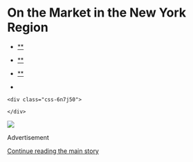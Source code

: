 <div id="app">

<div>

<div>

<div class="css-6ubjj1">

<div data-role="main">

<div class="css-adrcqs">

<div class="css-1f15qsr">

# On the Market in the New York Region

<div class="css-6h8erb">

<div class="css-177v173">

<div class="css-2opxtz" data-role="toolbar" data-aria-label="Share Slideshow">

  - [**](https://www.facebook.com/sharer.php?app_id=9869919170&u=https%3A%2F%2Fwww.nytimes.com%2Fslideshow%2F2020%2F07%2F30%2Frealestate%2Fon-the-market-in-the-new-york-region.html%3Fsmid%3Dfb-share&name=On%20the%20Market%20in%20the%20New%20York%20Region&redirect_uri=https%3A%2F%2Fwww.facebook.com%2F)

  - [**](https://twitter.com/intent/tweet?url=https%3A%2F%2Fwww.nytimes.com%2Fslideshow%2F2020%2F07%2F30%2Frealestate%2Fon-the-market-in-the-new-york-region.html%3Fsmid%3Dtw-share&text=On%20the%20Market%20in%20the%20New%20York%20Region)

  - [**](mailto:?subject=NYTimes.com%3A%20On%20the%20Market%20in%20the%20New%20York%20Region&body=From%20The%20New%20York%20Times%3A%0A%0AOn%20the%20Market%20in%20the%20New%20York%20Region%0A%0AThis%20week%E2%80%99s%20properties%20are%20four-bedroom%20homes%20in%20Old%20Westbury%2C%20N.Y.%2C%20and%20Crosswicks%2C%20N.J.%0A%0Ahttps%3A%2F%2Fwww.nytimes.com%2Fslideshow%2F2020%2F07%2F30%2Frealestate%2Fon-the-market-in-the-new-york-region.html%3Fsmid%3Dem-share)

  - 
    
    <div class="css-6n7j50">
    
    </div>

</div>

</div>

</div>

<div class="css-c2io1o">

<div class="css-157b6cd">

<div class="css-1rqhedk">

</div>

<div class="css-x9bynz">

<div class="css-flfj3q">

<div class="css-efvwyo">

![](https://static01.nyt.com/images/2020/08/02/realestate/30OTM-REG-slide-C0N6/30OTM-REG-slide-C0N6-superJumbo.jpg?quality=75&auto=webp&disable=upscale)

</div>

</div>

<div class="css-fbohnr">

<div class="css-ma4ch">

<div class="css-17vff4o">

Advertisement

</div>

[Continue reading the main
story](#after-right-0)

<div class="ad right-0-wrapper" style="text-align:center;height:100%;display:block">

<div id="right-0" class="place-ad" data-position="mid1" data-size-key="column">

</div>

</div>

<div id="after-right-0">

</div>

</div>

<div class="css-1ro4sa3">

<div class="slideshow-metadata-block css-1cnfvma" data-aria-live="polite">

<span class="css-1ly73wi e1tej78p0">Slide 1 of 28,</span>

<div class="css-1vbanrr">

Old Westbury House • $1,299,000 • NASSAU • 6 Pinewood Road

An updated four-bedroom, four-bath, 2,700-square-foot house built in
1953, with hardwood floors, a gas fireplace in the living room, a
screened-in porch, laundry on the second floor and a finished basement
with an office and kitchen, on 1.25 acres.

Nancy Jarvis, Daniel Gale Sotheby’s International Realty, 516-850-2110;
[danielgale.com](https://www.nytimes.com/real-estate/usa/ny/old-westbury/homes-for-sale/6-pinewood-road/2836-96V8ZD?channel=sale&locations%5B%5D=old-westbury-ny-usa%2F6-Pinewood-Road-address)

</div>

<div class="css-1ic10kh">

Tim Hill
Photo

</div>

</div>

<div class="css-11o0zik">

<div class="css-2opxtz" data-role="toolbar" data-aria-label="Share Slideshow">

  - [**](https://www.facebook.com/sharer.php?app_id=9869919170&u=https%3A%2F%2Fwww.nytimes.com%2Fslideshow%2F2020%2F07%2F30%2Frealestate%2Fon-the-market-in-the-new-york-region.html%3Fsmid%3Dfb-share&name=On%20the%20Market%20in%20the%20New%20York%20Region&redirect_uri=https%3A%2F%2Fwww.facebook.com%2F)

  - [**](https://twitter.com/intent/tweet?url=https%3A%2F%2Fwww.nytimes.com%2Fslideshow%2F2020%2F07%2F30%2Frealestate%2Fon-the-market-in-the-new-york-region.html%3Fsmid%3Dtw-share&text=On%20the%20Market%20in%20the%20New%20York%20Region)

  - [**](mailto:?subject=NYTimes.com%3A%20On%20the%20Market%20in%20the%20New%20York%20Region&body=From%20The%20New%20York%20Times%3A%0A%0AOn%20the%20Market%20in%20the%20New%20York%20Region%0A%0AThis%20week%E2%80%99s%20properties%20are%20four-bedroom%20homes%20in%20Old%20Westbury%2C%20N.Y.%2C%20and%20Crosswicks%2C%20N.J.%0A%0Ahttps%3A%2F%2Fwww.nytimes.com%2Fslideshow%2F2020%2F07%2F30%2Frealestate%2Fon-the-market-in-the-new-york-region.html%3Fsmid%3Dem-share)

  - 
    
    <div class="css-6n7j50">
    
    </div>

</div>

</div>

</div>

</div>

</div>

</div>

</div>

<div class="css-1l3m0pt">

<div class="css-1tih3zn">

</div>

<div class="css-fvka1g">

<div class="css-l6b1o6">

<div class="css-11img8u">

<div class="css-r3fzrd">

</div>

<div class="css-r3fzrd">

</div>

</div>

<div class="css-11img8u">

<div class="css-r3fzrd">

</div>

<div class="css-r3fzrd">

</div>

</div>

</div>

</div>

<div class="css-1q44yri" style="transform:translateY(0px)">

<div class="css-1g0t0b2" style="position:static">

<div class="css-veutzq">

### On the Market in the New York Region

This week’s properties are four-bedroom homes in Old Westbury, N.Y., and
Crosswicks, N.J.

</div>

<div class="css-1anwcxv">

</div>

</div>

</div>

## Slideshow controls

<div class="css-11bnb1r">

<div>

<span class="css-pa1wgl">1</span> / 28

</div>

</div>

<span class="css-1ly73wi e1tej78p0">Previous slide</span>

<div class="css-11xau8q">

</div>

<span class="css-1ly73wi e1tej78p0">Next slide</span>

<div class="css-18y7kfb">

</div>

</div>

</div>

</div>

</div>

</div>

</div>

</div>

</div>
